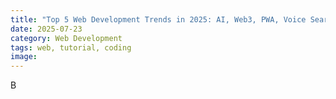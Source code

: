 ```yaml
---
title: "Top 5 Web Development Trends in 2025: AI, Web3, PWA, Voice Search, and WebAssembly"
date: 2025-07-23
category: Web Development
tags: web, tutorial, coding
image: 
---
```

B